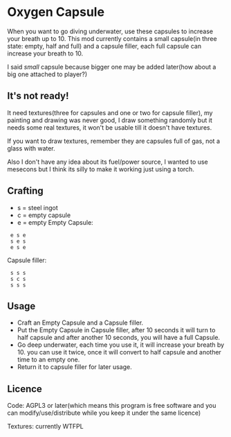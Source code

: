 Oxygen Capsule
==============
When you want to go diving underwater, use these capsules to increase your
breath up to 10.
This mod currently contains a small capsule(in three state: empty, half and
full)  and a capsule filler, each full capsule can increase your breath to 10.

I said *small* capsule because bigger one may be added later(how about a big
one attached to player?)

## It's not ready!
It need textures(three for capsules and one or two for capsule filler), my
painting and drawing was never good, I draw something randomly but it needs
some real textures, it won't be usable till it doesn't have textures.

If you want to draw textures, remember they are capsules full of gas, not
a glass with water.

Also I don't have any idea about its fuel/power source, I wanted to use mesecons but I think its silly to make it working just using a torch.

## Crafting
 - s = steel ingot
 - c = empty capsule
 - e = empty
Empty Capsule:
```
 e s e
 s e s
 e s e
```
Capsule filler:
```
 s s s
 s c s
 s s s
```

## Usage
 - Craft an Empty Capsule and a Capsule filler.
 - Put the Empty Capsule in Capsule filler, after 10 seconds it will turn to
   half capsule and after another 10 seconds, you will have a full Capsule.
 - Go deep underwater, each time you use it, it will increase your breath by
   10\. you can use it twice, once it will convert to half capsule and another
   time to an empty one.
 - Return it to capsule filler for later usage.

## Licence
Code: AGPL3 or later(which means this program is free software and you can
modify/use/distribute while you keep it under the same licence)

Textures: currently WTFPL
